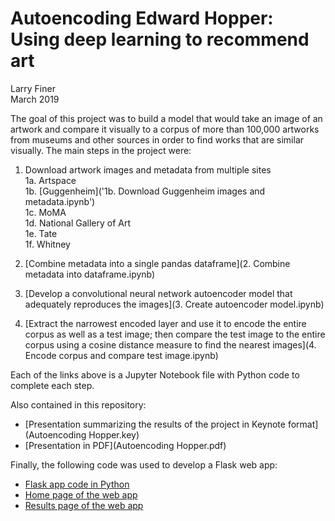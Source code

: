 # Autoencoding Edward Hopper:<br>Using deep learning to recommend art
Larry Finer  
March 2019

The goal of this project was to build a model that would take an image of an artwork and compare it visually to a corpus of more than 100,000 artworks from museums and other sources in order to find works that are similar visually. The main steps in the project were:

1. Download artwork images and metadata from multiple sites  
   1a. Artspace  
   1b. [Guggenheim]('1b. Download Guggenheim images and metadata.ipynb')  
   1c. MoMA  
   1d. National Gallery of Art  
   1e. Tate  
   1f. Whitney  
   
2. [Combine metadata into a single pandas dataframe](2. Combine metadata into dataframe.ipynb)  
3. [Develop a convolutional neural network autoencoder model that adequately reproduces the images](3. Create autoencoder model.ipynb)
4. [Extract the narrowest encoded layer and use it to encode the entire corpus as well as a test image; then compare the test image to the entire corpus using a cosine distance measure to find the nearest images](4. Encode corpus and compare test image.ipynb)

Each of the links above is a Jupyter Notebook file with Python code to complete each step.

Also contained in this repository:

- [Presentation summarizing the results of the project in Keynote format](Autoencoding Hopper.key)
- [Presentation in PDF](Autoencoding Hopper.pdf)

Finally, the following code was used to develop a Flask web app:

- [Flask app code in Python](similart.py)
- [Home page of the web app](index.html)
- [Results page of the web app](results.html)